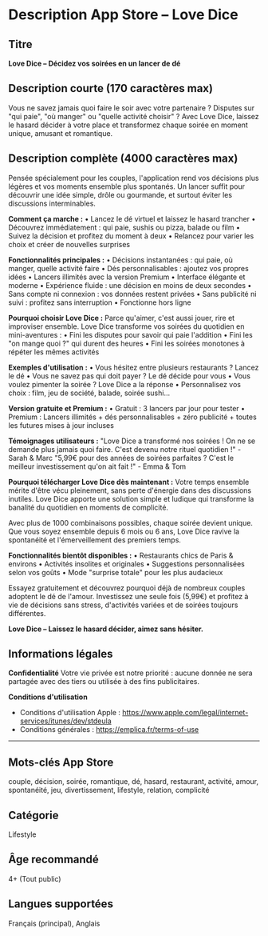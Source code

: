 # Description App Store – Love Dice

## Titre

**Love Dice – Décidez vos soirées en un lancer de dé**

## Description courte (170 caractères max)

Vous ne savez jamais quoi faire le soir avec votre partenaire ? Disputes sur "qui paie", "où manger" ou "quelle activité choisir" ? Avec Love Dice, laissez le hasard décider à votre place et transformez chaque soirée en moment unique, amusant et romantique.

## Description complète (4000 caractères max)

Pensée spécialement pour les couples, l'application rend vos décisions plus légères et vos moments ensemble plus spontanés. Un lancer suffit pour découvrir une idée simple, drôle ou gourmande, et surtout éviter les discussions interminables.

**Comment ça marche :**
• Lancez le dé virtuel et laissez le hasard trancher
• Découvrez immédiatement : qui paie, sushis ou pizza, balade ou film
• Suivez la décision et profitez du moment à deux
• Relancez pour varier les choix et créer de nouvelles surprises

**Fonctionnalités principales :**
• Décisions instantanées : qui paie, où manger, quelle activité faire
• Dés personnalisables : ajoutez vos propres idées
• Lancers illimités avec la version Premium
• Interface élégante et moderne
• Expérience fluide : une décision en moins de deux secondes
• Sans compte ni connexion : vos données restent privées
• Sans publicité ni suivi : profitez sans interruption
• Fonctionne hors ligne

**Pourquoi choisir Love Dice :**
Parce qu'aimer, c'est aussi jouer, rire et improviser ensemble. Love Dice transforme vos soirées du quotidien en mini-aventures :
• Fini les disputes pour savoir qui paie l'addition
• Fini les "on mange quoi ?" qui durent des heures
• Fini les soirées monotones à répéter les mêmes activités

**Exemples d'utilisation :**
• Vous hésitez entre plusieurs restaurants ? Lancez le dé
• Vous ne savez pas qui doit payer ? Le dé décide pour vous
• Vous voulez pimenter la soirée ? Love Dice a la réponse
• Personnalisez vos choix : film, jeu de société, balade, soirée sushi...

**Version gratuite et Premium :**
• Gratuit : 3 lancers par jour pour tester
• Premium : Lancers illimités + dés personnalisables + zéro publicité + toutes les futures mises à jour incluses

**Témoignages utilisateurs :**
"Love Dice a transformé nos soirées ! On ne se demande plus jamais quoi faire. C'est devenu notre rituel quotidien !" - Sarah & Marc
"5,99€ pour des années de soirées parfaites ? C'est le meilleur investissement qu'on ait fait !" - Emma & Tom

**Pourquoi télécharger Love Dice dès maintenant :**
Votre temps ensemble mérite d'être vécu pleinement, sans perte d'énergie dans des discussions inutiles. Love Dice apporte une solution simple et ludique qui transforme la banalité du quotidien en moments de complicité.

Avec plus de 1000 combinaisons possibles, chaque soirée devient unique. Que vous soyez ensemble depuis 6 mois ou 6 ans, Love Dice ravive la spontanéité et l'émerveillement des premiers temps.

**Fonctionnalités bientôt disponibles :**
• Restaurants chics de Paris & environs
• Activités insolites et originales
• Suggestions personnalisées selon vos goûts
• Mode "surprise totale" pour les plus audacieux

Essayez gratuitement et découvrez pourquoi déjà de nombreux couples adoptent le dé de l'amour. Investissez une seule fois (5,99€) et profitez à vie de décisions sans stress, d'activités variées et de soirées toujours différentes.

**Love Dice – Laissez le hasard décider, aimez sans hésiter.**

## Informations légales

**Confidentialité**
Votre vie privée est notre priorité : aucune donnée ne sera partagée avec des tiers ou utilisée à des fins publicitaires.

**Conditions d'utilisation**

- Conditions d'utilisation Apple : https://www.apple.com/legal/internet-services/itunes/dev/stdeula
- Conditions générales : https://emplica.fr/terms-of-use

---

## Mots-clés App Store

couple, décision, soirée, romantique, dé, hasard, restaurant, activité, amour, spontanéité, jeu, divertissement, lifestyle, relation, complicité

## Catégorie

Lifestyle

## Âge recommandé

4+ (Tout public)

## Langues supportées

Français (principal), Anglais
